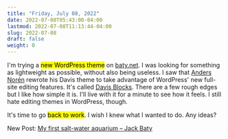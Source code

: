 ```yaml
---
title: "Friday, July 08, 2022"
date: 2022-07-08T05:43:00-04:00
lastmod: 2022-07-08T11:13:44-04:00
slug: 2022-07-08
draft: false
weight: 0
---
```


I'm trying a <mark>new WordPress theme</mark> on [baty.net](https://baty.net). I was looking for something as lightweight as possible, without also being useless. I saw that [Anders Norén](https://andersnoren.se/) rewrote his Davis theme to take advantage of WordPress' new full-site editing features. It's called [Davis Blocks](https://andersnoren.se/introducing-davis-blocks/). There are a few rough edges but I like how simple it is. I'll live with it for a minute to see how it feels. I still hate editing themes in WordPress, though.

It's time to go <mark>back to work</mark>. I wish I knew what I wanted to do. Any ideas?

New Post: [My first salt-water aquarium – Jack Baty](https://baty.net/2022/my-first-salt-water-aquarium/)

[//]: # "Exported with love from a post written in Org mode"
[//]: # "- https://github.com/kaushalmodi/ox-hugo"
